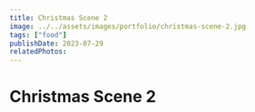```yaml
---
title: Christmas Scene 2
image: ../../assets/images/portfolio/christmas-scene-2.jpg
tags: ["food"]
publishDate: 2023-07-29
relatedPhotos:
---
```

# Christmas Scene 2
